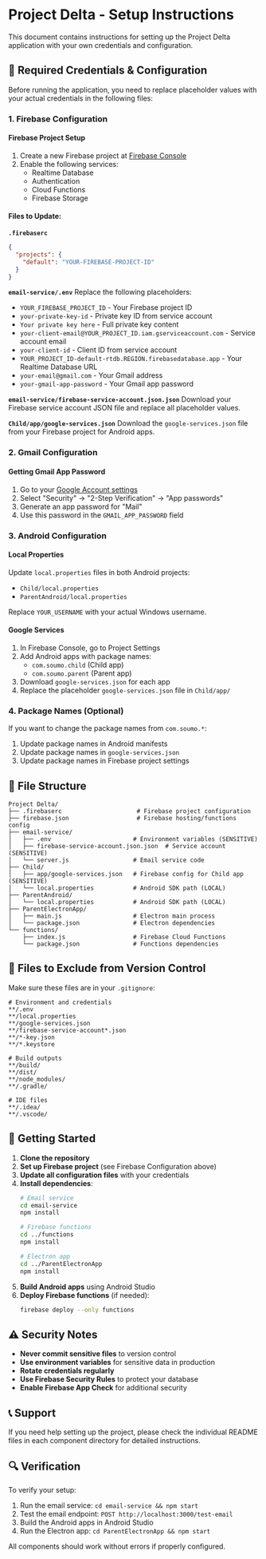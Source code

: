 # Project Delta - Setup Instructions

This document contains instructions for setting up the Project Delta application with your own credentials and configuration.

## 🔐 Required Credentials & Configuration

Before running the application, you need to replace placeholder values with your actual credentials in the following files:

### 1. Firebase Configuration

#### Firebase Project Setup
1. Create a new Firebase project at [Firebase Console](https://console.firebase.google.com/)
2. Enable the following services:
   - Realtime Database
   - Authentication
   - Cloud Functions
   - Firebase Storage

#### Files to Update:

**`.firebaserc`**
```json
{
  "projects": {
    "default": "YOUR-FIREBASE-PROJECT-ID"
  }
}
```

**`email-service/.env`**
Replace the following placeholders:
- `YOUR_FIREBASE_PROJECT_ID` - Your Firebase project ID
- `your-private-key-id` - Private key ID from service account
- `Your private key here` - Full private key content
- `your-client-email@YOUR_PROJECT_ID.iam.gserviceaccount.com` - Service account email
- `your-client-id` - Client ID from service account
- `YOUR_PROJECT_ID-default-rtdb.REGION.firebasedatabase.app` - Your Realtime Database URL
- `your-email@gmail.com` - Your Gmail address
- `your-gmail-app-password` - Your Gmail app password

**`email-service/firebase-service-account.json.json`**
Download your Firebase service account JSON file and replace all placeholder values.

**`Child/app/google-services.json`**
Download the `google-services.json` file from your Firebase project for Android apps.

### 2. Gmail Configuration

#### Getting Gmail App Password
1. Go to your [Google Account settings](https://myaccount.google.com/)
2. Select "Security" → "2-Step Verification" → "App passwords"
3. Generate an app password for "Mail"
4. Use this password in the `GMAIL_APP_PASSWORD` field

### 3. Android Configuration

#### Local Properties
Update `local.properties` files in both Android projects:
- `Child/local.properties`
- `ParentAndroid/local.properties`

Replace `YOUR_USERNAME` with your actual Windows username.

#### Google Services
1. In Firebase Console, go to Project Settings
2. Add Android apps with package names:
   - `com.soumo.child` (Child app)
   - `com.soumo.parent` (Parent app)
3. Download `google-services.json` for each app
4. Replace the placeholder `google-services.json` file in `Child/app/`

### 4. Package Names (Optional)
If you want to change the package names from `com.soumo.*`:
1. Update package names in Android manifests
2. Update package names in `google-services.json`
3. Update package names in Firebase project settings

## 📁 File Structure

```
Project Delta/
├── .firebaserc                     # Firebase project configuration
├── firebase.json                   # Firebase hosting/functions config
├── email-service/
│   ├── .env                       # Environment variables (SENSITIVE)
│   ├── firebase-service-account.json.json  # Service account (SENSITIVE)
│   └── server.js                  # Email service code
├── Child/
│   ├── app/google-services.json   # Firebase config for Child app (SENSITIVE)
│   └── local.properties           # Android SDK path (LOCAL)
├── ParentAndroid/
│   └── local.properties           # Android SDK path (LOCAL)
├── ParentElectronApp/
│   ├── main.js                    # Electron main process
│   └── package.json               # Electron dependencies
└── functions/
    ├── index.js                   # Firebase Cloud Functions
    └── package.json               # Functions dependencies
```

## 🚫 Files to Exclude from Version Control

Make sure these files are in your `.gitignore`:

```gitignore
# Environment and credentials
**/.env
**/local.properties
**/google-services.json
**/firebase-service-account*.json
**/*-key.json
**/*.keystore

# Build outputs
**/build/
**/dist/
**/node_modules/
**/.gradle/

# IDE files
**/.idea/
**/.vscode/
```

## 🚀 Getting Started

1. **Clone the repository**
2. **Set up Firebase project** (see Firebase Configuration above)
3. **Update all configuration files** with your credentials
4. **Install dependencies**:
   ```bash
   # Email service
   cd email-service
   npm install
   
   # Firebase functions
   cd ../functions
   npm install
   
   # Electron app
   cd ../ParentElectronApp
   npm install
   ```
5. **Build Android apps** using Android Studio
6. **Deploy Firebase functions** (if needed):
   ```bash
   firebase deploy --only functions
   ```

## ⚠️ Security Notes

- **Never commit sensitive files** to version control
- **Use environment variables** for sensitive data in production
- **Rotate credentials regularly**
- **Use Firebase Security Rules** to protect your database
- **Enable Firebase App Check** for additional security

## 📞 Support

If you need help setting up the project, please check the individual README files in each component directory for detailed instructions.

## 🔍 Verification

To verify your setup:
1. Run the email service: `cd email-service && npm start`
2. Test the email endpoint: `POST http://localhost:3000/test-email`
3. Build the Android apps in Android Studio
4. Run the Electron app: `cd ParentElectronApp && npm start`

All components should work without errors if properly configured.
